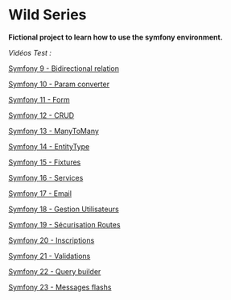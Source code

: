 # Wild Series 
**Fictional project to learn how to use the symfony environment.**

*Vidéos Test :*

[Symfony 9 - Bidirectional relation](https://drive.google.com/file/d/1BBjB8XxVI2V4iTtpc4TJ0uZYSipde06Q/view?usp=sharing)

[Symfony 10 - Param converter](https://drive.google.com/file/d/1gSe5ue0HiYH2kLPf3_TTiNZRru1ucLOt/view?usp=sharing)

[Symfony 11 - Form](https://drive.google.com/file/d/1v-Li3JUvWWYBln0QKmILk-GN2Vsk_jP2/view?usp=sharing)

[Symfony 12 - CRUD](https://drive.google.com/file/d/1iBZbpXJ0kdxDpp8f8Bt0GkIGIaxVuPoL/view?usp=sharing)

[Symfony 13 - ManyToMany](https://drive.google.com/file/d/1CXYR5e0wti6OCbtUNnNEehXY1ZJ9_F7x/view?usp=sharing)

[Symfony 14 - EntityType](https://drive.google.com/file/d/1G3JrR5H8npUug8arm5slankV72fo0oUy/view?usp=sharing)

[Symfony 15 - Fixtures](https://drive.google.com/file/d/1x3-CqRYRzmriCV8bGnWB0TzQV3bEB8l9/view?usp=sharing)

[Symfony 16 - Services](https://drive.google.com/file/d/1U0mtjZu1QNjLvC0JwyhH2rVAbOEv_7lF/view)

[Symfony 17 - Email](https://drive.google.com/file/d/1emen4mQSohfY3VNyyarH0QNRAqx9JVZ2/view?usp=sharing)

[Symfony 18 - Gestion Utilisateurs](https://drive.google.com/file/d/1Mi3kj1t6QXb_WGBAjORTCzUSDtnukWw5/view?usp=sharing)

[Symfony 19 - Sécurisation Routes](https://drive.google.com/file/d/1IafUbzdnKbMXJfo8sVsIqELNgePvSz46/view?usp=sharing)

[Symfony 20 - Inscriptions](https://drive.google.com/file/d/1jr2DRXaYy1Xx6TlZDo2YjvRJmj-4a1v2/view?usp=sharing)

[Symfony 21 - Validations](https://drive.google.com/open?id=1-5XMB4JoqQ7TNbjlJvfc2H2hDyKttsDJ)

[Symfony 22 - Query builder](https://drive.google.com/file/d/1QVqBACkPxP2rBUOXsuoNwQeobd3tcPWa/view?usp=sharing)

[Symfony 23 - Messages flashs](https://drive.google.com/file/d/17k3fJlv57ZnTVdFCfEeYynEGD6P84ZPK/view?usp=sharing)
 
 